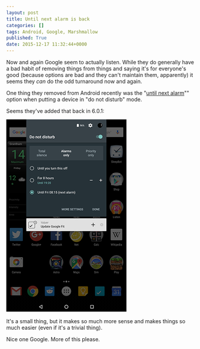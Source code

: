 ```yaml
---
layout: post
title: Until next alarm is back
categories: []
tags: Android, Google, Marshmallow
published: True
date: 2015-12-17 11:32:44+0000
---
```


Now and again Google seem to actually listen. While they do generally have a
bad habit of removing things from things and saying it's for everyone's good
(because options are bad and they can't maintain them, apparently) it seems
they *can* do the odd turnaround now and again.

One thing they removed from Android recently was the
"[until next alarm](/2015/11/12/i-miss-until-next-alarm.html)""
option when putting a device in "do not disturb" mode.

Seems they've added that back in 6.0.1:

![Google sees sense](/attachments/2015/12/17/Screenshot_20151217-112015.png)

It's a small thing, but it makes so much more sense and makes things so much
easier (even if it's a trivial thing).

Nice one Google. More of this please.
